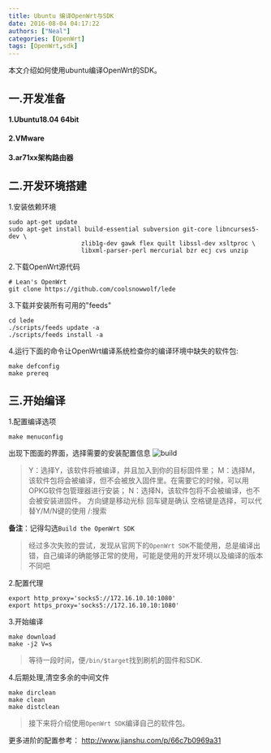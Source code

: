 ```yaml
---
title: Ubuntu 编译OpenWrt与SDK
date: 2016-08-04 04:17:22
authors: ["Neal"]
categories: [OpenWrt]
tags: [OpenWrt,sdk]
---
```


本文介绍如何使用ubuntu编译OpenWrt的SDK。
<!--more-->

## 一.开发准备

#### 1.Ubuntu18.04 64bit
#### 2.VMware 
#### 3.ar71xx架构路由器 

## 二.开发环境搭建 

1.安装依赖环境 

```shell
sudo apt-get update
sudo apt-get install build-essential subversion git-core libncurses5-dev \
				    zlib1g-dev gawk flex quilt libssl-dev xsltproc \
				    libxml-parser-perl mercurial bzr ecj cvs unzip
```

2.下载OpenWrt源代码 

```shell
# Lean's OpenWrt
git clone https://github.com/coolsnowwolf/lede
```

3.下载并安装所有可用的"feeds"

```shell
cd lede
./scripts/feeds update -a
./scripts/feeds install -a
```

4.运行下面的命令让OpenWrt编译系统检查你的编译环境中缺失的软件包:

	make defconfig
	make prereq

## 三.开始编译 

1.配置编译选项  

	make menuconfig

出现下图面的界面，选择需要的安装配置信息
![build](http://7xseex.com1.z0.glb.clouddn.com/build.png "build")
> Y：选择Y，该软件将被编译，并且加入到你的目标固件里；
> M：选择M，该软件包将会被编译，但不会被放入固件里。在需要它的时候，可以用OPKG软件包管理器进行安装；
> N：选择N，该软件包将不会被编译，也不会被安装进固件。
> 方向键是移动光标
> 回车键是确认
> 空格键是选择，可以代替Y/M/N键的使用
> /:搜索

**备注**：记得勾选`Build the OpenWrt SDK`

> 经过多次失败的尝试，发现从官网下的`OpenWrt SDK`不能使用，总是编译出错，自己编译的确能够正常的使用，可能是使用的开发环境以及编译的版本不同吧

2.配置代理

```
export http_proxy='socks5://172.16.10.10:1080'
export https_proxy='socks5://172.16.10.10:1080'
```

3.开始编译

	make download
	make -j2 V=s 

> 等待一段时间，便`/bin/$target`找到刷机的固件和SDK.

4.后期处理,清空多余的中间文件
	
	make dirclean
	make clean
	make distclean

> 接下来将介绍使用`OpenWrt SDK`编译自己的软件包。

更多进阶的配置参考：
<http://www.jianshu.com/p/66c7b0969a31>


